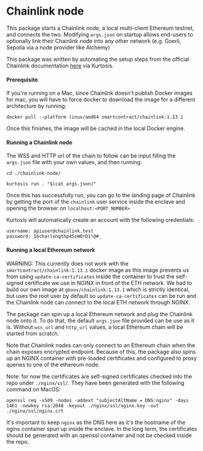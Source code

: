 Chainlink node
==============

This package starts a Chainlink node, a local multi-client Ethereum testnet, and connects the two. Modifying `args.json` on startup allows end-users to optionally link their Chainlink node into any other network (e.g. Goerli, Sepolia via a node provider like Alchemy)

This package was written by automating the setup steps from the official Chainlink documentation [here](https://docs.chain.link/chainlink-nodes/v1/running-a-chainlink-node) via Kurtosis.

#### Prerequisite
If you're running on a Mac, since Chainlink doesn't publish Docker images for mac, you will have to force docker to download the image for a different architecture by running:
```
docker pull --platform linux/amd64 smartcontract/chainlink:1.13.1
```
Once this finishes, the image will be cached in the local Docker engine.

#### Running a Chainlink node
The WSS and HTTP url of the chain to follow can be input filling the `args.json` file with your own values, and then running:
```
cd ./chainlink-node/
```

```
kurtosis run . "$(cat args.json)"
```

Once this has successfully run, you can go to the landing page of Chainlink by getting the port of the `chainlink` user service inside the enclave and opening the browser on `localhost:<PORT_NUMBER>`

Kurtosis will automatically create an account with the following credentials:
```
username: apiuser@chainlink.test
password: 16charlengthp4SsW0rD1!@#_
```

#### Running a local Ethereum network
WARNING: This currently does not work with the `smartcontract/chainlink:1.13.1` docker image as this image prevents us from using `update-ca-certificates` inside the container to trust the self-signed certificate we use in NGINX in front of the ETH network. We had to build our own image at `gbouv/chainlink:1.13.1` which is strictly identical, but uses the root user by default so `update-ca-certificates` can be run and the Chainlink node can connect to the local ETH network through NGINX.

The package can spin up a local Ethereum network and plug the Chainlink node onto it. To do that, the default `args.json` file provided can be use as it is. Without `wss_url` and `http_url` values, a local Ethereum chain will be
started from scratch.

Note that Chainlink nodes can only connect to an Ethereum chain when the chain exposes encrypted endpoint. Because of this, the package also spins up an NGINX container with pre-loaded certificates and configured to proxy queries 
to one of the ethereum node.

Note: for now the certificates are self-signed certificates checked into  the repo under `./nginx/ssl/`. They have been generated with the following command on MacOS:
```
openssl req -x509 -nodes -addext "subjectAltName = DNS:nginx" -days 1461 -newkey rsa:2048 -keyout ./nginx/ssl/nginx.key -out ./nginx/ssl/nginx.crt
```
It's important to keep `nginx` as the DNS here as it's the hostname of the nginx container spun up inside the enclave. In the long term, the certificates should be generated with an openssl container and not be checked inside the repo.
